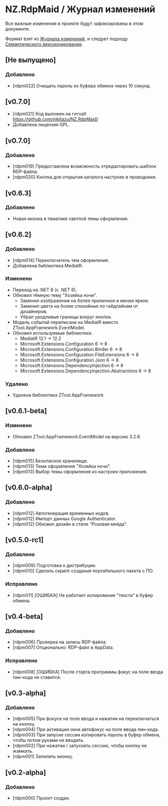 # NZ.RdpMaid / Журнал изменений

Все важные изменения в проекте будут зафиксированы в этом документе.

Формат взят из [Журнала изменений](https://keepachangelog.com/en/1.0.0/),
и следует подходу [Семантического версионирования](https://semver.org/spec/v2.0.0.html).

## [Не выпущено]

### Добавлено

- [rdpm022] Очищать пароль из буфера обмена через 10 секунд

## [v0.7.0]

- [rdpm021] Код выложен на гитхаб https://github.com/nikitazu/NZ.RdpMaid/
- Добавлена лицензия GPL.

## [v0.7.0]

### Добавлено

- [rdpm019] Предоставлена возможность отредактировать шаблон RDP-файла.
- [rdpm020] Кнопка для открытия каталога настроек в проводнике.

## [v0.6.3]

### Добавлено

- Новая иконка в тематике светлой темы оформления.

## [v0.6.2]

### Добавлено

- [rdpm014] Переключатель тем оформления.
- Добавлена библиотека MediatR.

### Изменено

- Переход на .NET 8 (с .NET 6).
- Обновил тёмную тему "Хозяйка ночи".
  - Заменил изображение на более приличное и менее яркое.
  - Заменил цвета на более спокойные по гайдлайнам от дизайнеров.
  - Убрал уродливые границы вокруг кнопок.
- Модель событий переписана на MediatR вместо ZTool.AppFramework.EventModel.
- Обновил используемые библиотеки.
  - MediatR 12.1 -> 12.2
  - Microsoft.Extensions.Configuration 6 -> 8
  - Microsoft.Extensions.Configuration.Binder 6 -> 8
  - Microsoft.Extensions.Configuration.FileExtensions 6 -> 8
  - Microsoft.Extensions.Configuration.Json 6 -> 8
  - Microsoft.Extensions.DependencyInjection 6 -> 8
  - Microsoft.Extensions.DependencyInjection.Abstractions 6 -> 8

### Удалено

- Удалена библиотека ZTool.AppFramework

## [v0.6.1-beta]

### Изменено

- Обновил ZTool.AppFramework.EventModel на версию 3.2.6.

### Добавлено

- [rdpm015] Безопасное хранилище.
- [rdpm013] Тема оформления "Хозяйка ночи".
- [rdpm013] Выбор темы оформления из настроек приложения.

## [v0.6.0-alpha]

### Добавлено

- [rdpm012] Автогенерация временных кодов.
- [rdpm012] Импорт данных Google Authenticator.
- [rdpm012] Обновил дизайн в стиле "Розовая мейда".

## [v0.5.0-rc1]

### Добавлено

- [rdpm009] Подготовка к дистрибуции.
- [rdpm010] Сделать скрипт создания портабельного пакета с ПО.

### Исправлено

- [rdpm011] [ОШИБКА] Не работает копирование "текста" в буфер обмена.

## [v0.4-beta]

### Добавлено

- [rdpm006] Проверка на запись RDP-файла.
- [rdpm007] Опционально: RDP-файл в AppData.

### Исправлено

- [rdpm008] [ОШИБКА] После старта программы фокус на поле ввода пин-кода не ставится.

## [v0.3-alpha]

### Добавлено

- [rdpm005] При фокусе на поле ввода и нажатии на <TAB> переключаться на кнопку.
- [rdpm004] При активации окна автофокус на поле ввода пин-кода.
- [rdpm003] При запуске сессии копировать пароль в буфер обмена, чтобы потом руками не вводить.
- [rdpm002] При нажатии <ENTER> / <RETURN> запускать сессию, чтобы кнопку не жамкать.
- [rdpm001] Запилить иконку.

## [v0.2-alpha]

### Добавлено

- [rdpm000] Проект создан.

